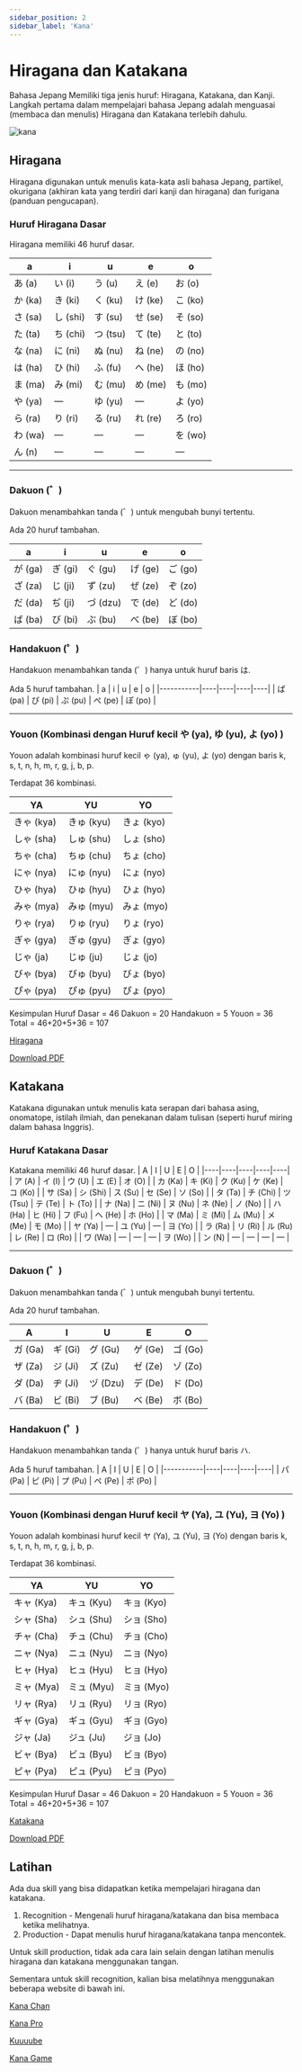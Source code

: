 ```yaml
---
sidebar_position: 2
sidebar_label: 'Kana'
---
```


# Hiragana dan Katakana
Bahasa Jepang Memiliki tiga jenis huruf: Hiragana, Katakana, dan Kanji. 
Langkah pertama dalam mempelajari bahasa Jepang adalah menguasai (membaca dan menulis) Hiragana dan Katakana terlebih dahulu. 


![kana](/guide/img/hiragana-katakana.jpg)

## Hiragana 

Hiragana digunakan untuk menulis kata-kata asli bahasa Jepang, partikel, okurigana (akhiran kata yang terdiri dari kanji dan hiragana) dan furigana (panduan pengucapan).


### Huruf Hiragana Dasar
Hiragana memiliki 46 huruf dasar.

| a  | i  | u  | e  | o  |
|----|----|----|----|----|
| あ (a) | い (i) | う (u) | え (e) | お (o) |
| か (ka) | き (ki) | く (ku) | け (ke) | こ (ko) |
| さ (sa) | し (shi) | す (su) | せ (se) | そ (so) |
| た (ta) | ち (chi) | つ (tsu) | て (te) | と (to) |
| な (na) | に (ni) | ぬ (nu) | ね (ne) | の (no) |
| は (ha) | ひ (hi) | ふ (fu) | へ (he) | ほ (ho) |
| ま (ma) | み (mi) | む (mu) | め (me) | も (mo) |
| や (ya) | — | ゆ (yu) | — | よ (yo) |
| ら (ra) | り (ri) | る (ru) | れ (re) | ろ (ro) |
| わ (wa) | — | — | — | を (wo) |
| ん (n) | — | — | — | — |

---

### Dakuon  (゛)
Dakuon  menambahkan tanda (゛) untuk mengubah bunyi tertentu. 

Ada 20 huruf tambahan.

| a  | i  | u  | e  | o  |
|---------|----|----|----|----|
| が (ga) | ぎ (gi) | ぐ (gu) | げ (ge) | ご (go) |
| ざ (za) | じ (ji) | ず (zu) | ぜ (ze) | ぞ (zo) |
| だ (da) | ぢ (ji) | づ (dzu) | で (de) | ど (do) |
| ば (ba) | び (bi) | ぶ (bu) | べ (be) | ぼ (bo) |

### Handakuon (゜)
Handakuon menambahkan tanda (゜) hanya untuk huruf baris は.

Ada 5 huruf tambahan.
|  a  | i  | u  | e  | o  |
|-----------|----|----|----|----|
| ぱ (pa) | ぴ (pi) | ぷ (pu) | ぺ (pe) | ぽ (po) |

---

### Youon (Kombinasi dengan Huruf kecil や (ya), ゆ (yu), よ (yo) )

Youon adalah kombinasi huruf kecil ゃ (ya), ゅ (yu), よ (yo) dengan baris k, s, t, n, h, m, r, g, j, b, p.

Terdapat 36 kombinasi.

| YA | YU  | YO  |
|------------|----|----|
| きゃ (kya) | きゅ (kyu) | きょ (kyo) |
| しゃ (sha) | しゅ (shu) | しょ (sho) |
| ちゃ (cha) | ちゅ (chu) | ちょ (cho) |
| にゃ (nya) | にゅ (nyu) | にょ (nyo) |
| ひゃ (hya) | ひゅ (hyu) | ひょ (hyo) |
| みゃ (mya) | みゅ (myu) | みょ (myo) |
| りゃ (rya) | りゅ (ryu) | りょ (ryo) |
| ぎゃ (gya) | ぎゅ (gyu) | ぎょ (gyo) |
| じゃ (ja) | じゅ (ju) | じょ (jo) |
| びゃ (bya) | びゅ (byu) | びょ (byo) |
| ぴゃ (pya) | ぴゅ (pyu) | ぴょ (pyo) |


Kesimpulan 
Huruf Dasar = 46
Dakuon = 20
Handakuon = 5
Youon = 36 
Total = 46+20+5+36 = 107


[Hiragana](https://www.nhk.or.jp/lesson/id/letters/hiragana.html)

[Download PDF](https://www.nhk.or.jp/lesson/id/pdf/textbook_kana_all.pdf#page=1)

## Katakana

Katakana digunakan untuk menulis kata serapan dari bahasa asing, onomatope, istilah ilmiah, dan penekanan dalam tulisan (seperti huruf miring dalam bahasa Inggris).

### Huruf Katakana Dasar
Katakana memiliki 46 huruf dasar.
| A  | I  | U  | E  | O  |
|----|----|----|----|----|
| ア (A) | イ (I) | ウ (U) | エ (E) | オ (O) |
| カ (Ka) | キ (Ki) | ク (Ku) | ケ (Ke) | コ (Ko) |
| サ (Sa) | シ (Shi) | ス (Su) | セ (Se) | ソ (So) |
| タ (Ta) | チ (Chi) | ツ (Tsu) | テ (Te) | ト (To) |
| ナ (Na) | ニ (Ni) | ヌ (Nu) | ネ (Ne) | ノ (No) |
| ハ (Ha) | ヒ (Hi) | フ (Fu) | ヘ (He) | ホ (Ho) |
| マ (Ma) | ミ (Mi) | ム (Mu) | メ (Me) | モ (Mo) |
| ヤ (Ya) | — | ユ (Yu) | — | ヨ (Yo) |
| ラ (Ra) | リ (Ri) | ル (Ru) | レ (Re) | ロ (Ro) |
| ワ (Wa) | — | — | — | ヲ (Wo) |
| ン (N) | — | — | — | — |

---

### Dakuon  (゛) 
Dakuon menambahkan tanda (゛) untuk mengubah bunyi tertentu. 

Ada 20 huruf tambahan.

| A  | I  | U  | E  | O  |
|---------|----|----|----|----|
| ガ (Ga) | ギ (Gi) | グ (Gu) | ゲ (Ge) | ゴ (Go) |
| ザ (Za) | ジ (Ji) | ズ (Zu) | ゼ (Ze) | ゾ (Zo) |
| ダ (Da) | ヂ (Ji) | ヅ (Dzu) | デ (De) | ド (Do) |
| バ (Ba) | ビ (Bi) | ブ (Bu) | ベ (Be) | ボ (Bo) |

###  Handakuon (゜)
Handakuon menambahkan tanda (゜) hanya untuk huruf baris ハ.

Ada 5 huruf tambahan.
| A  | I  | U  | E  | O  |
|-----------|----|----|----|----|
| パ (Pa) | ピ (Pi) | プ (Pu) | ペ (Pe) | ポ (Po) |

---

### Youon (Kombinasi dengan Huruf kecil ヤ (Ya), ユ (Yu), ヨ (Yo) )

Youon adalah kombinasi huruf kecil ヤ (Ya), ユ (Yu), ヨ (Yo) dengan baris k, s, t, n, h, m, r, g, j, b, p.

Terdapat 36 kombinasi.

| YA  | YU  | YO  |
|------------|----|----|
| キャ (Kya) | キュ (Kyu) | キョ (Kyo) |
| シャ (Sha) | シュ (Shu) | ショ (Sho) |
| チャ (Cha) | チュ (Chu) | チョ (Cho) |
| ニャ (Nya) | ニュ (Nyu) | ニョ (Nyo) |
| ヒャ (Hya) | ヒュ (Hyu) | ヒョ (Hyo) |
| ミャ (Mya) | ミュ (Myu) | ミョ (Myo) |
| リャ (Rya) | リュ (Ryu) | リョ (Ryo) |
| ギャ (Gya) | ギュ (Gyu) | ギョ (Gyo) |
| ジャ (Ja) | ジュ (Ju) | ジョ (Jo) |
| ビャ (Bya) | ビュ (Byu) | ビョ (Byo) |
| ピャ (Pya) | ピュ (Pyu) | ピョ (Pyo) |

Kesimpulan 
Huruf Dasar = 46
Dakuon = 20
Handakuon = 5
Youon = 36 
Total = 46+20+5+36 = 107



[Katakana](https://www.nhk.or.jp/lesson/id/letters/katakana.html) 

[Download PDF](https://www.nhk.or.jp/lesson/id/pdf/textbook_kana_all.pdf#page=2)

## Latihan 

Ada dua skill yang bisa didapatkan ketika mempelajari hiragana dan katakana.
1. Recognition - Mengenali huruf hiragana/katakana dan bisa membaca ketika melihatnya.
2. Production - Dapat menulis huruf hiragana/katakana tanpa mencontek.

Untuk skill production, tidak ada cara lain selain dengan latihan menulis hiragana dan katakana menggunakan tangan.

Sementara untuk skill recognition, kalian bisa melatihnya menggunakan beberapa website di bawah ini.

[Kana Chan](https://kana-chan.com/)

[Kana Pro](https://kana.pro/)

[Kuuuube](https://kuuuube.github.io/kana-quiz/kana/kana-dark/index.html)

[Kana Game](https://vedxyz.github.io/kana/)